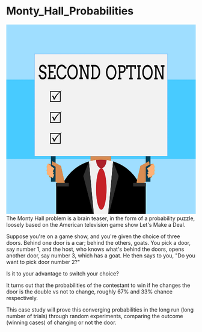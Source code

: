 # Monty_Hall_Probabilities
![](/images/probabilities-2.jpg)
The Monty Hall problem is a brain teaser, in the form of a probability puzzle, loosely based on the American television game show Let's Make a Deal. 

Suppose you're on a game show, and you're given the choice of three doors.  Behind one door is a car; behind the others, goats.  You pick a door, say number 1, and the host, who knows what's behind the doors, opens another door, say number 3, which has a goat. He then says to you, "Do you want to pick door number 2?" 

Is it to your advantage to switch your choice? 

It turns out that the probabilities of the contestant to win if he changes the door is the double vs not to change, roughly 67% and 33% chance respectively. 

This case study will prove this converging probabilities in the long run (long number of trials) through random experiments, comparing the outcome (winning cases) of changing or not the door. 
